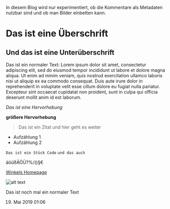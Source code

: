[//]: # (Name: Architecture - Dritter Blog)[//]: # (Description: Architecture - Dritter Blog: A technical test about the usage of MD syntax in embedded Angular app - see PoC blogging)[//]: # (Creator: Detlef Winkelvoss)[//]: # (Date: 24.04.2020)[//]: # (Update: 24.04.2020)[//]: # (Tag: Test)[//]: # (Tag: Dritter)In diesem Blog wird nur experimentiert, ob die Kommentare als Metadaten nutzbar sind und ob man Bilder einbetten kann.<!---Das ist ein Kommentar--># Das ist eine Überschrift
## Und das ist eine Unterüberschrift
Das ist ein normaler Text:Lorem ipsum dolor sit amet, consectetur adipiscing elit, sed do eiusmod tempor incididunt ut labore et dolore magna aliqua. Ut enim ad minim veniam, quis nostrud exercitation ullamco laboris nisi ut aliquip ex ea commodo consequat. Duis aute irure dolor in reprehenderit in voluptate velit esse cillum dolore eu fugiat nulla pariatur. Excepteur sint occaecat cupidatat non proident, sunt in culpa qui officia deserunt mollit anim id est laborum.
*Das ist eine Hervorhebung*
**größere Hervorhebung**

> Das ist ein Zitat> und hier geht es weiter
* Aufzählung 1* Aufzählung 2
`Das ist ein Stück Code``und das auch`
äöüßÄÖÜ?%/()§€
[Winkels Homepage](http://www.egladil.de "Winkels Homepage")
![alt text](assets/Development/002_Architecture/003_dritter%20Blog/testbild.PNG "Testbild")
Das ist noch mal ein normaler Text
19. Mai 2019 01:06




